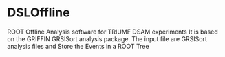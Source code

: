 # DSLOffline
ROOT Offline Analysis software for TRIUMF DSAM experiments
It is based on the GRIFFIN GRSISort analysis package.
The input file are GRSISort analysis files and Store the Events in a ROOT Tree
